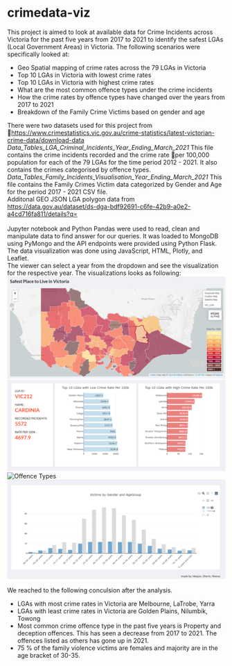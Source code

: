# crimedata-viz
This project is aimed to look at available data for Crime Incidents across Victoria for the past five years from 2017 to 2021 to identify the safest LGAs (Local Government Areas) in Victoria. The following scenarios were specifically looked at:<br>
<ul>
<li>Geo Spatial mapping of crime rates across the 79 LGAs in Victoria</li>
<li>Top 10 LGAs in Victoria with lowest crime rates</li>
<li>Top 10 LGAs in Victoria with highest crime rates</li>
<li>What are the most common offence types under the crime incidents</li>
<li>How the crime rates by offence types have changed over the years from 2017 to 2021</li>
<li>Breakdown of the Family Crime Victims based on gender and age</li>
</ul>

There were two datasets used for this project from https://www.crimestatistics.vic.gov.au/crime-statistics/latest-victorian-crime-data/download-data
<i>Data_Tables_LGA_Criminal_Incidents_Year_Ending_March_2021</i>
This file contains the crime incidents recorded and the crime rate per 100,000 population for each of the 79 LGAs for the time period 2012 - 2021. It also contains the crimes categorised by offence types.<br>
<i>Data_Tables_Family_Incidents_Visualisation_Year_Ending_March_2021</i>
This file contains the Family Crimes Victim data categorized by Gender and Age for the period 2017 - 2021
CSV file.<br>
Additonal GEO JSON LGA polygon data from https://data.gov.au/dataset/ds-dga-bdf92691-c6fe-42b9-a0e2-a4cd716fa811/details?q=
<br><br>
Jupyter notebook and Python Pandas were used to read, clean and manipulate data to find answer for our queries. It was loaded to MongoDB using PyMongo and the API endpoints were provided using Python Flask. The data visualization was done using JavaScript, HTML, Plotly, and Leaflet.<br>
The viewer can select a year from the dropdown and see the visualization for the respective year. The visualizations looks as following:<br>
![LGA_Leaflet_Data](Screenshots/LGA_data.png "LGA Crime Rate")
![Top LGAs](Screenshots/top_lgas.png "LGAs with highest and lowest crime rates")
![Offence Types](Screenshots/offencetypw.png "Offence Types")
![Victims dempgraphic](Screenshots/victims.png "Victims by Age and Gender")

We reached to the following conculsion after the analysis.
<ul>
<li>LGAs with most crime rates in Victoria are Melbourne, LaTrobe, Yarra</li>
<li>LGAs with least crime rates in Victoria are Golden Plains, Nilumbik, Towong</li>
<li>Most common crime offence type in the past five years is Property and deception offences. This has seen a decrease from 2017 to 2021. The offences listed as others has gone up in 2021.</li>
<li>75 % of the family violence victims are females and majority are in the age bracket of 30-35.</li>
</ul>


